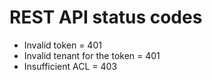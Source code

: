 # REST API status codes

* Invalid token = 401
* Invalid tenant for the token = 401
* Insufficient ACL = 403

